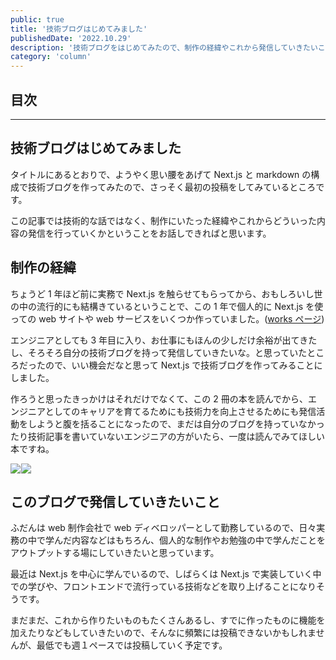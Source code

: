 ```yaml
---
public: true
title: '技術ブログはじめてみました'
publishedDate: '2022.10.29'
description: '技術ブログをはじめてみたので、制作の経緯やこれから発信していきたいことなどを書いてみます'
category: 'column'
---
```


## 目次

---

## 技術ブログはじめてみました

タイトルにあるとおりで、ようやく思い腰をあげて Next.js と markdown の構成で技術ブログを作ってみたので、さっそく最初の投稿をしてみているところです。

この記事では技術的な話ではなく、制作にいたった経緯やこれからどういった内容の発信を行っていくかということをお話しできればと思います。

## 制作の経緯

ちょうど 1 年ほど前に実務で Next.js を触らせてもらってから、おもしろいし世の中の流行的にも結構きているということで、この 1 年で個人的に Next.js を使っての web サイトや web サービスをいくつか作っていました。([works ページ](/works))

エンジニアとしても 3 年目に入り、お仕事にもほんの少しだけ余裕が出てきたし、そろそろ自分の技術ブログを持って発信していきたいな。と思っていたところだったので、いい機会だなと思って Next.js で技術ブログを作ってみることにしました。

作ろうと思ったきっかけはそれだけでなくて、この 2 冊の本を読んでから、エンジニアとしてのキャリアを育てるためにも技術力を向上させるためにも発信活動をしようと腹を括ることになったので、まだは自分のブログを持っていなかったり技術記事を書いていないエンジニアの方がいたら、一度は読んでみてほしい本ですね。

<a href="https://www.amazon.co.jp/SOFT-SKILLS-%E3%82%BD%E3%83%95%E3%83%88%E3%82%A6%E3%82%A7%E3%82%A2%E9%96%8B%E7%99%BA%E8%80%85%E3%81%AE%E4%BA%BA%E7%94%9F%E3%83%9E%E3%83%8B%E3%83%A5%E3%82%A2%E3%83%AB-%E7%AC%AC2%E7%89%88-%E3%82%B8%E3%83%A7%E3%83%B3%E3%83%BB%E3%82%BD%E3%83%B3%E3%83%A1%E3%82%BA/dp/4296000500?keywords=soft+skills+%E3%82%BD%E3%83%95%E3%83%88%E3%82%A6%E3%82%A7%E3%82%A2%E9%96%8B%E7%99%BA%E8%80%85%E3%81%AE%E4%BA%BA%E7%94%9F%E3%83%9E%E3%83%8B%E3%83%A5%E3%82%A2%E3%83%AB+%E7%AC%AC2%E7%89%88&qid=1667044260&qu=eyJxc2MiOiIxLjI1IiwicXNhIjoiMS4xNyIsInFzcCI6IjEuMjkifQ%3D%3D&sprefix=soft+ski%2Caps%2C214&sr=8-1&linkCode=li2&tag=komosyu464905-22&linkId=15eaf179251a487f28a06b2d1a59ada4&language=ja_JP&ref_=as_li_ss_il" target="_blank"><img border="0" src="//ws-fe.amazon-adsystem.com/widgets/q?_encoding=UTF8&ASIN=4296000500&Format=_SL160_&ID=AsinImage&MarketPlace=JP&ServiceVersion=20070822&WS=1&tag=komosyu464905-22&language=ja_JP" ></a><img src="https://ir-jp.amazon-adsystem.com/e/ir?t=komosyu464905-22&language=ja_JP&l=li2&o=9&a=4296000500" width="1" height="1" border="0" alt="" style="border:none !important; margin:0px !important;" /><a href="https://www.amazon.co.jp/%E7%B5%90%E5%B1%80%E3%80%81%E4%BA%BA%E7%94%9F%E3%81%AF%E3%82%A2%E3%82%A6%E3%83%88%E3%83%97%E3%83%83%E3%83%88%E3%81%A7%E6%B1%BA%E3%81%BE%E3%82%8B-%E8%87%AA%E5%88%86%E3%81%AE%E4%BE%A1%E5%80%A4%E3%82%92%E6%9C%80%E5%A4%A7%E5%8C%96%E3%81%99%E3%82%8B%E6%AD%A6%E5%99%A8%E3%81%A8%E3%81%97%E3%81%A6%E3%81%AE%E5%8B%89%E5%BC%B7%E8%A1%93-%E4%B8%AD%E5%B3%B6%E8%81%A1/dp/4788919567?__mk_ja_JP=%E3%82%AB%E3%82%BF%E3%82%AB%E3%83%8A&crid=2QXPNEKF2L3X3&keywords=%E4%B8%AD%E5%B3%B6%E8%81%A1&qid=1667044244&qu=eyJxc2MiOiIzLjA4IiwicXNhIjoiMi44MCIsInFzcCI6IjIuNjUifQ%3D%3D&sprefix=%E4%B8%AD%E5%B3%B6%E8%81%A1%2Caps%2C216&sr=8-3&linkCode=li2&tag=komosyu464905-22&linkId=e4284d4dccac329c7c2ad4ac2b2e9ac5&language=ja_JP&ref_=as_li_ss_il" target="_blank"><img border="0" src="//ws-fe.amazon-adsystem.com/widgets/q?_encoding=UTF8&ASIN=4788919567&Format=_SL160_&ID=AsinImage&MarketPlace=JP&ServiceVersion=20070822&WS=1&tag=komosyu464905-22&language=ja_JP" ></a><img src="https://ir-jp.amazon-adsystem.com/e/ir?t=komosyu464905-22&language=ja_JP&l=li2&o=9&a=4788919567" width="1" height="1" border="0" alt="" style="border:none !important; margin:0px !important;" />

## このブログで発信していきたいこと

ふだんは web 制作会社で web ディベロッパーとして勤務しているので、日々実務の中で学んだ内容などはもちろん、個人的な制作やお勉強の中で学んだことをアウトプットする場にしていきたいと思っています。

最近は Next.js を中心に学んでいるので、しばらくは Next.js で実装していく中での学びや、フロントエンドで流行っている技術などを取り上げることになりそうです。

まだまだ、これから作りたいものもたくさんあるし、すでに作ったものに機能を加えたりなどもしていきたいので、そんなに頻繁には投稿できないかもしれませんが、最低でも週１ペースでは投稿していく予定です。
